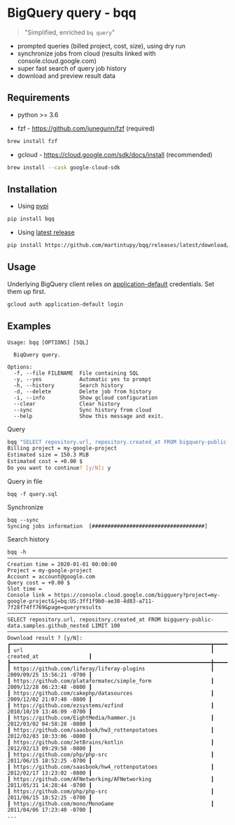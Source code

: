 # BigQuery query - bqq 
> "Simplified, enriched `bq query`"

- prompted queries (billed project, cost, size), using dry run
- synchronize jobs from cloud (results linked with console.cloud.google.com)
- super fast search of query job history
- download and preview result data

## Requirements
- python >= 3.6

- fzf - https://github.com/junegunn/fzf (required)
```bash
brew install fzf
```
- gcloud - https://cloud.google.com/sdk/docs/install (recommended)
```bash
brew install --cask google-cloud-sdk
```

## Installation

- Using [pypi](https://pypi.org/project/bqq/)

```bash
pip install bqq
```

- Using [latest release](https://github.com/martintupy/bqq/releases/latest)

```bash
pip install https://github.com/martintupy/bqq/releases/latest/download/bqq.tar.gz
```

## Usage

Underlying BigQuery client relies on [application-default](https://cloud.google.com/sdk/gcloud/reference/auth/application-default) credentials. Set them up first.

```bash
gcloud auth application-default login
```

## Examples

```
Usage: bqq [OPTIONS] [SQL]

  BiqQuery query.

Options:
  -f, --file FILENAME  File containing SQL
  -y, --yes            Automatic yes to prompt
  -h, --history        Search history
  -d, --delete         Delete job from history
  -i, --info           Show gcloud configuration
  --clear              Clear history
  --sync               Sync history from cloud
  --help               Show this message and exit.
```


Query 
```bash
bqq "SELECT repository.url, repository.created_at FROM bigquery-public-data.samples.github_nested LIMIT 100"
Billing project = my-google-project
Estimated size = 150.3 MiB
Estimated cost = +0.00 $
Do you want to continue? [y/N]: y
```

Query in file
```
bqq -f query.sql
```

Synchronize
```
bqq --sync
Syncing jobs information  [####################################]
```

Search history
```
bqq -h
────────────────────────────────────────────────────────────────────────────────────────────────────────────────────────────────────────────────────
Creation time = 2020-01-01 00:00:00
Project = my-google-project
Account = account@google.com
Query cost = +0.00 $
Slot time =
Console link = https://console.cloud.google.com/bigquery?project=my-google-project&j=bq:US:3ff1f9b0-ae38-4d83-a711-7f28f74ff769&page=queryresults
─────────────────────────────────────────────────────────────────────────────────────────────────────────────────────────────────────────────────────
SELECT repository.url, repository.created_at FROM bigquery-public-data.samples.github_nested LIMIT 100
─────────────────────────────────────────────────────────────────────────────────────────────────────────────────────────────────────────────────────
Download result ? [y/N]:
┏━━━━━━━━━━━━━━━━━━━━━━━━━━━━━━━━━━━━━━━━━━━━━━━━━━━━━━━━━━━━━━━━┳━━━━━━━━━━━━━━━━━━━━━━━━━━━┓
┃ url                                                            ┃ created_at                ┃
┣━━━━━━━━━━━━━━━━━━━━━━━━━━━━━━━━━━━━━━━━━━━━━━━━━━━━━━━━━━━━━━━━╋━━━━━━━━━━━━━━━━━━━━━━━━━━━┫
┃ https://github.com/liferay/liferay-plugins                     ┃ 2009/09/25 15:56:21 -0700 ┃
┃ https://github.com/plataformatec/simple_form                   ┃ 2009/12/28 06:23:48 -0800 ┃
┃ https://github.com/cakephp/datasources                         ┃ 2009/12/02 21:07:40 -0800 ┃
┃ https://github.com/ezsystems/ezfind                            ┃ 2010/10/19 13:46:09 -0700 ┃
┃ https://github.com/EightMedia/hammer.js                        ┃ 2012/03/02 04:58:28 -0800 ┃
┃ https://github.com/saasbook/hw3_rottenpotatoes                 ┃ 2012/02/03 10:33:06 -0800 ┃
┃ https://github.com/JetBrains/kotlin                            ┃ 2012/02/13 09:29:58 -0800 ┃
┃ https://github.com/php/php-src                                 ┃ 2011/06/15 18:52:25 -0700 ┃
┃ https://github.com/saasbook/hw4_rottenpotatoes                 ┃ 2012/02/17 13:23:02 -0800 ┃
┃ https://github.com/AFNetworking/AFNetworking                   ┃ 2011/05/31 14:28:44 -0700 ┃
┃ https://github.com/php/php-src                                 ┃ 2011/06/15 18:52:25 -0700 ┃
┃ https://github.com/mono/MonoGame                               ┃ 2011/04/06 17:23:40 -0700 ┃
...
```
